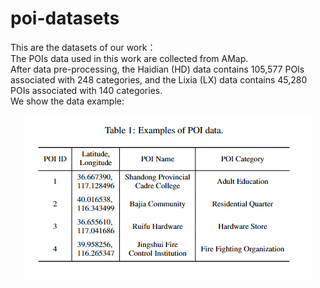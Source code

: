 # poi-datasets
This are the datasets of our work：<br />
  The POIs data used in this work are collected from AMap.<br />
  After data pre-processing, the Haidian (HD) data contains 105,577 POIs associated with 248 categories, and the Lixia (LX) data contains 45,280 POIs associated with 140 categories. <br />
  We show the data example:<br />
 <div align=center>
  <img src="./image/example.png?raw=true" > 
</div>
